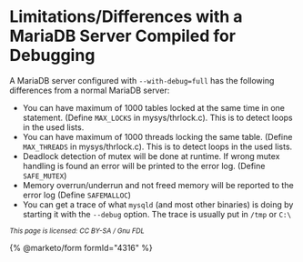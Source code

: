
# Limitations/Differences with a MariaDB Server Compiled for Debugging

A MariaDB server configured with `--with-debug=full` has the following differences from a normal MariaDB server:


* You can have maximum of 1000 tables locked at the same time in one statement. (Define `MAX_LOCKS` in mysys/thrlock.c). This is to detect loops in the used lists.
* You can have maximum of 1000 threads locking the same table. (Define `MAX_THREADS` in mysys/thrlock.c). This is to detect loops in the used lists.
* Deadlock detection of mutex will be done at runtime. If wrong mutex handling is found an error will be printed to the error log. (Define `SAFE_MUTEX`)
* Memory overrun/underrun and not freed memory will be reported to the error log (Define `SAFEMALLOC`)
* You can get a trace of what `mysqld` (and most other binaries) is doing by starting it with the `--debug` option. The trace is usually put in `/tmp` or `C:\`


<sub>_This page is licensed: CC BY-SA / Gnu FDL_</sub>


{% @marketo/form formId="4316" %}
